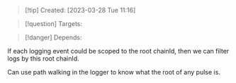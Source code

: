 
>[!tip] Created: [2023-03-28 Tue 11:16]

>[!question] Targets: 

>[!danger] Depends: 

If each logging event could be scoped to the root chainId, then we can filter logs by this root chainId.

Can use path walking in the logger to know what the root of any pulse is.